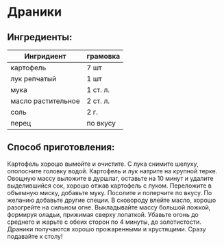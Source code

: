 
# Драники

## Ингредиенты:
|Ингридиент         |грамовка |
|-------------------|---------|
|картофель          | 7 шт    |
|лук репчатый       | 1 шт    |
|мука               | 1 ст. л.|
|масло растительное | 2 ст. л.|
|соль               | 2 г.    |
|перец              | по вкусу|
## Способ приготовления:

Картофель хорошо вымойте и очистите. С лука снимите шелуху, ополосните головку водой.
Картофель и лук натрите на крупной терке.
Овощную массу выложите в дуршлаг, оставьте на 10 минут и удалите выделившийся сок, хорошо отжав картофель с луком.
Переложите в объемную миску, добавьте муку. Посолите и поперчите по вкусу. По желанию добавьте другие специи.
В сковороду влейте масло, хорошо разогрейте на сильном огне. 
Выкладывайте массу большой ложкой, формируя оладьи, прижимая сверху лопаткой.
Убавьте огонь до среднего и жарьте с обеих сторон по 4 минуты, до золотистости.
Драники получаются хорошо прожаренными и хрустящими. Сразу подавайте к столу!